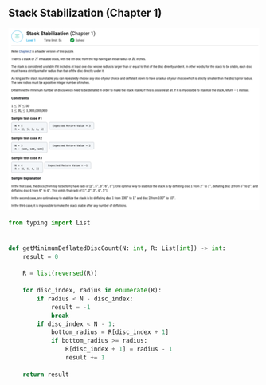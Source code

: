 ## Stack Stabilization (Chapter 1)


![Stack Stabilization (Chapter 1)](stack_stabilization_chapter_one.png)

```python
from typing import List


def getMinimumDeflatedDiscCount(N: int, R: List[int]) -> int:
    result = 0

    R = list(reversed(R))

    for disc_index, radius in enumerate(R):
        if radius < N - disc_index:
            result = -1
            break
        if disc_index < N - 1:
            bottom_radius = R[disc_index + 1]
            if bottom_radius >= radius:
                R[disc_index + 1] = radius - 1
                result += 1

    return result
```
